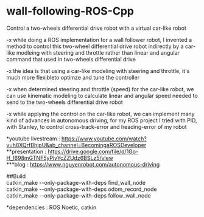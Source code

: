 # wall-following-ROS-Cpp
Control a two-wheels differential drive robot with a virtual car-like robot  

-x while doing a ROS implementation for a wall follower robot, I invented a method to control this two-wheel differential drive robot indirectly by a car-like modleing with steering and throttle rather than linear and angular command that used in two-wheels differential drive  

-x the idea is that using a car-like modeling with steering and throttle, it's much more flexibleto optimze and tune the controller  

-x when determined steering and throttle (speed) for the car-like robot, we can use kinematic modeling to calculate linear and angular speed needed to send to the two-wheels differential drive robot  

-x while applying the control on the car-like robot, we can implement many kind of advances in autonomous driving, for my  ROS project I tried with PID, with Stanley, to control cross-track-error and heading-error of my robot  

*youtube livestream : https://www.youtube.com/watch?v=h8XQrfBhjpU&ab_channel=BecomingaROSDeveloper  
**presentation : https://drive.google.com/file/d/1Go-H_I698mGTNF5yPivYcZZUdz6BSLz5/view  
***blog : https://www.nguyenrobot.com/autonomous-driving  

##Build  
catkin_make --only-package-with-deps find_wall_node  
catkin_make --only-package-with-deps odom_record_node  
catkin_make --only-package-with-deps follow_wall_node  

*dependencies : ROS Noetic, catkin  
